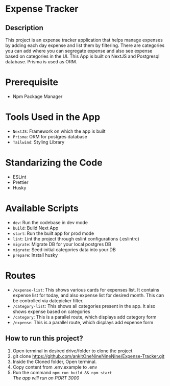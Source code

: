 # Expense Tracker

## Description

This project is an expense tracker application that helps manage expenses by adding each day expense and list them by filtering.
There are categories you can add where you can segregate expense and also see expense based on categories in the UI. This App is built on NextJS and Postgresql database. Prisma is used as ORM.

# Prerequisite

- Npm Package Manager

# Tools Used in the App

- `NextJS`: Framework on which the app is built
- `Prisma`: ORM for postgres database
- `Tailwind`: Styling Library

# Standarizing the Code

- ESLint
- Prettier
- Husky

# Available Scripts

- `dev`: Run the codebase in dev mode
- `build`: Build Next App
- `start`: Run the built app for prod mode
- `lint`: Lint the project through eslint configurations (.eslintrc)
- `migrate`: Migrate DB for your local postgres DB
- `migrate`: Seed initial categories data into your DB
- `prepare`: Install husky

# Routes

- `/expense-list`: This shows various cards for expenses list. It contains expense list for today, and also expense list for desired month. This can be controlled via datepicker filter.
- `/category-list`: This shows all categories present in the app. It also shows expense based on categories
- `/category`: This is a parallel route, which displays add category form
- `/expense`: This is a parallel route, which displays add expense form

## How to run this project?

1. Open terminal in desired drive/folder to clone the project
2. git clone https://github.com/ankitOneNineNineNine/Expense-Tracker.git
3. Inside the Cloned folder, Open terminal.
4. Copy content from .env.example to .env
5. Run the command `npm run build && npm start`
   <br>
   <i>The app will run on PORT 3000</i>
